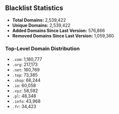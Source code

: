 ## Blacklist Statistics

- **Total Domains:** 2,539,422
- **Unique Domains:** 2,539,422
- **Added Domains Since Last Version:** 576,866
- **Removed Domains Since Last Version:** 1,059,360

### Top-Level Domain Distribution

-  `.com`: 1,180,777
-  `.org`: 217,173
-  `.net`: 160,769
-  `.top`: 73,385
-  `.shop`: 66,244
-  `.io`: 60,058
-  `.xyz`: 58,592
-  `.pl`: 48,348
-  `.info`: 43,968
-  `.fr`: 34,423
